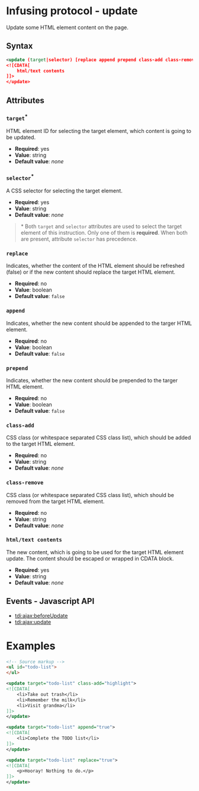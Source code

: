 # Infusing protocol - update

Update some HTML element content on the page.

## Syntax

```xml
<update (target|selector) [replace append prepend class-add class-remove]>
<![CDATA[
    html/text contents
]]>
</update>
```

## Attributes

### `target`<sup>*</sup>

HTML element ID for selecting the target element, which content is going to be updated.

* **Required**: yes
* **Value**: string
* **Default value**: _none_

### `selector`<sup>*</sup>

A CSS selector for selecting the target element.

* **Required**: yes
* **Value**: string
* **Default value**: _none_

> \* Both `target` and `selector` attributes are used to select the target element of this instruction. Only one of them is **required**. When both are present, attribute `selector` has precedence.

### `replace`

Indicates, whether the content of the HTML element should be refreshed (false) or if the new content should replace the target HTML element.

* **Required**: no
* **Value**: boolean
* **Default value**: `false`

### `append`

Indicates, whether the new content should be appended to the targer HTML element.

* **Required**: no
* **Value**: boolean
* **Default value**: `false`

### `prepend`

Indicates, whether the new content should be prepended to the targer HTML element.

* **Required**: no
* **Value**: boolean
* **Default value**: `false`

### `class-add`

CSS class (or whitespace separated CSS class list), which should be added to the target HTML element.

* **Required**: no
* **Value**: string
* **Default value**: _none_

### `class-remove`

CSS class (or whitespace separated CSS class list), which should be removed from the target HTML element.

* **Required**: no
* **Value**: string
* **Default value**: _none_

### `html/text contents`

The new content, which is going to be used for the target HTML element update. The content should be escaped or wrapped in CDATA block.

* **Required**: yes
* **Value**: string
* **Default value**: _none_

## Events - Javascript API

* [tdi:ajax:beforeUpdate](http://twinstone.github.io/tdi/docs/api/TDI.Ajax.Response.html#.event:tdi:ajax:beforeUpdate)
* [tdi:ajax:update](http://twinstone.github.io/tdi/docs/api/TDI.Ajax.Response.html#.event:tdi:ajax:update)

# Examples

```html
<!-- Source markup -->
<ul id="todo-list">
</ul>
```

```xml
<update target="todo-list" class-add="highlight">
<![CDATA[
    <li>Take out trash</li>
    <li>Remember the milk</li>
    <li>Visit grandma</li>
]]>
</update>
```

```xml
<update target="todo-list" append="true">
<![CDATA[
    <li>Complete the TODO list</li>
]]>
</update>
```

```xml
<update target="todo-list" replace="true">
<![CDATA[
    <p>Hooray! Nothing to do.</p>
]]>
</update>
```
